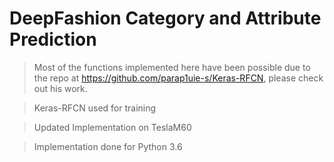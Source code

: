 # DeepFashion Category and Attribute Prediction

> Most of the functions implemented here have been possible due to the repo at https://github.com/parap1uie-s/Keras-RFCN, please check out his work.

> Keras-RFCN used for training

> Updated Implementation on TeslaM60

> Implementation done for Python 3.6